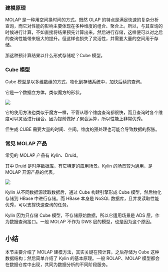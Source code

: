 ### 建模原理

MOLAP 是一种用空间换时间的方式。既然 OLAP
的特点是满足快速的复杂分析查询，而它对性能的影响主要体现在多种维度的组合、聚合上。所以，与其查询的时候进行计算，不如直接将结果预先计算出来，然后进行存储，这样便可以对之后的查询性能带来极大的提升。但这样也损失了灵活性，并需要大量的空间用于存储。

那这种预计算结果以什么形式存储呢？Cube 模型。

### Cube 模型

Cube 模型是以多维数组的方式，物化到存储系统中，加快后续的查询。

它是一个数据立方体，类似魔方的形状。

![](https://images.gitbook.cn/fe2f8010-f005-11ea-b27a-6f83744fa302)

它的使用方法也类似于魔方一样，不管从哪个维度查询都很快，而且查询时各个维度可以灵活进行组合。因为提前做好了聚合运算，所以性能上非常优秀。

但生成 CUBE 需要大量的时间、空间。维度的预处理也可能会导致数据的膨胀。

### 常见 MOLAP 产品

常见的 MOLAP 产品有 Kylin、Druid。

其中 Druid 是时序数据库，有它特定的应用场景。Kylin 的场景较为通用，是 MOLAP 开源产品的代表。

![](https://images.gitbook.cn/114201f0-f006-11ea-b91c-6d7fbdb6f8f7)

Kylin 从不同数据源读取数据后，通过 Cube 构建引擎形成 Cube 模型，然后物化存储到 HBase 中进行存储。而 HBase 本身是 NoSQL
数据库，且并发读取性能优秀，可以支撑快速查询的任务。

Kylin 因为只存储 Cube 模型，不存储原始数据，所以它适用场景是 ADS 层，作为数据查询接口。一般 MOLAP 不作为 DWS
层的模型，也是因为这个原因。

## 小结

本节主要介绍了 MOLAP 建模方法，其实关键在预计算，之后存储为 Cube 这种数据结构；然后简单介绍了 Kylin 的基本原理。一般
ROLAP、MOLAP 模型都会在数据仓库中出现，共同为数据分析的不同阶段服务。

